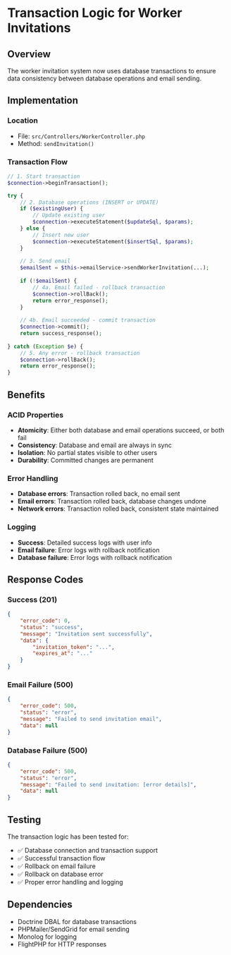 # Transaction Logic for Worker Invitations

## Overview

The worker invitation system now uses database transactions to ensure data consistency between database operations and email sending.

## Implementation

### Location
- File: `src/Controllers/WorkerController.php`
- Method: `sendInvitation()`

### Transaction Flow

```php
// 1. Start transaction
$connection->beginTransaction();

try {
    // 2. Database operations (INSERT or UPDATE)
    if ($existingUser) {
        // Update existing user
        $connection->executeStatement($updateSql, $params);
    } else {
        // Insert new user
        $connection->executeStatement($insertSql, $params);
    }
    
    // 3. Send email
    $emailSent = $this->emailService->sendWorkerInvitation(...);
    
    if (!$emailSent) {
        // 4a. Email failed - rollback transaction
        $connection->rollBack();
        return error_response();
    }
    
    // 4b. Email succeeded - commit transaction
    $connection->commit();
    return success_response();
    
} catch (Exception $e) {
    // 5. Any error - rollback transaction
    $connection->rollBack();
    return error_response();
}
```

## Benefits

### ACID Properties
- **Atomicity**: Either both database and email operations succeed, or both fail
- **Consistency**: Database and email are always in sync
- **Isolation**: No partial states visible to other users
- **Durability**: Committed changes are permanent

### Error Handling
- **Database errors**: Transaction rolled back, no email sent
- **Email errors**: Transaction rolled back, database changes undone
- **Network errors**: Transaction rolled back, consistent state maintained

### Logging
- **Success**: Detailed success logs with user info
- **Email failure**: Error logs with rollback notification
- **Database failure**: Error logs with rollback notification

## Response Codes

### Success (201)
```json
{
    "error_code": 0,
    "status": "success",
    "message": "Invitation sent successfully",
    "data": {
        "invitation_token": "...",
        "expires_at": "..."
    }
}
```

### Email Failure (500)
```json
{
    "error_code": 500,
    "status": "error",
    "message": "Failed to send invitation email",
    "data": null
}
```

### Database Failure (500)
```json
{
    "error_code": 500,
    "status": "error",
    "message": "Failed to send invitation: [error details]",
    "data": null
}
```

## Testing

The transaction logic has been tested for:
- ✅ Database connection and transaction support
- ✅ Successful transaction flow
- ✅ Rollback on email failure
- ✅ Rollback on database error
- ✅ Proper error handling and logging

## Dependencies

- Doctrine DBAL for database transactions
- PHPMailer/SendGrid for email sending
- Monolog for logging
- FlightPHP for HTTP responses

